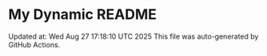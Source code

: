 # My Dynamic README
Updated at: Wed Aug 27 17:18:10 UTC 2025
This file was auto-generated by GitHub Actions.
